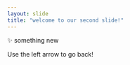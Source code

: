 ```yaml
---
layout: slide
title: "welcome to our second slide!"
---
```

✨ something new

Use the left arrow to go back!

